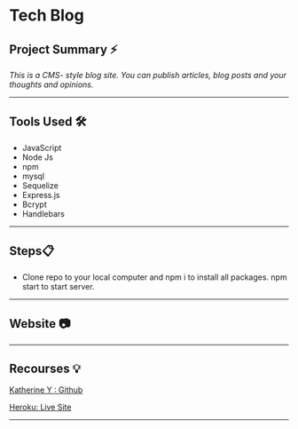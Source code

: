 # Tech Blog

## **Project Summary** ⚡️

_This is a CMS- style blog site. You can publish articles, blog posts and your thoughts and opinions._

__________________________________________________________________________________________________________________________________________________

## **Tools Used** 🛠️

* JavaScript
* Node Js
* npm
* mysql
* Sequelize
* Express.js
* Bcrypt
* Handlebars


___________________________________________________________________________________________________________________________________________________


## **Steps**📋

* Clone repo to your local computer and npm i to install all packages. npm start to start server.

___________________________________________________________________________________________________________________________________________________

## **Website** 📷



___________________________________________________________________________________________________________________________________________________


## **Recourses** 💡

[Katherine Y : Github](https://github.com/katherineyoguez/TechBlog)

[Heroku: Live Site](https://techblog0.herokuapp.com/)


____________________________________________________________________________________________________________________